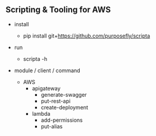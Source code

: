 ## Scripting & Tooling for AWS

* install
    * pip install git+https://github.com/purposefly/scripta

* run
    * scripta -h

* module / client / command
    * AWS
        * apigateway
            * generate-swagger
            * put-rest-api
            * create-deployment
        * lambda
            * add-permissions
            * put-alias
